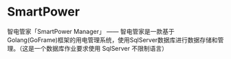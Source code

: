 # SmartPower
智电管家「SmartPower Manager」 —— 智电管家是一款基于Golang(GoFrame)框架的用电管理系统，使用SqlServer数据库进行数据存储和管理。（这是一个数据库作业要求使用 SqlServer 不限制语言）
